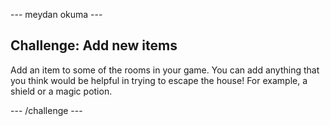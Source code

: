 \--- meydan okuma \---

## Challenge: Add new items

Add an item to some of the rooms in your game. You can add anything that you think would be helpful in trying to escape the house! For example, a shield or a magic potion.

\--- /challenge \---